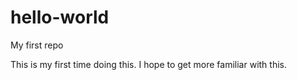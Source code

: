 # hello-world

My first repo

This is my first time doing this. I hope to get more
familiar with this. 
